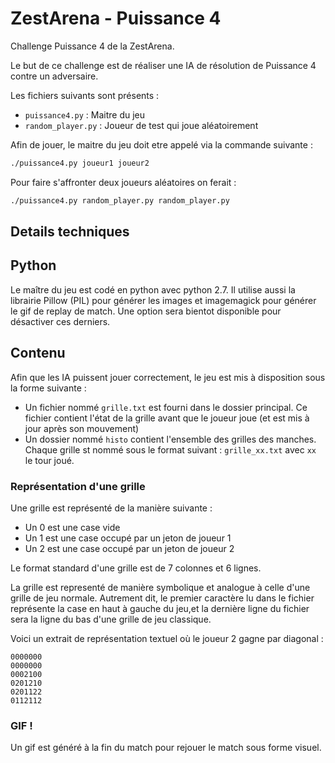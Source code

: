 ZestArena - Puissance 4
=======================

Challenge Puissance 4 de la ZestArena.

Le but de ce challenge est de réaliser une IA de résolution de Puissance 4
contre un adversaire.

Les fichiers suivants sont présents :
+ `puissance4.py` : Maitre du jeu
+ `random_player.py` : Joueur de test qui joue aléatoirement

Afin de jouer, le maitre du jeu doit etre appelé via la commande suivante :
```bash
./puissance4.py joueur1 joueur2
```

Pour faire s'affronter deux joueurs aléatoires on ferait :
```bash
./puissance4.py random_player.py random_player.py
```

## Details techniques

## Python

Le maître du jeu est codé en python avec python 2.7. Il utilise aussi la
librairie Pillow (PIL) pour générer les images et imagemagick pour générer le
gif de replay de match. Une option sera bientot disponible pour désactiver ces
derniers.

## Contenu

Afin que les IA puissent jouer correctement, le jeu est mis à disposition sous
la forme suivante :
+ Un fichier nommé `grille.txt` est fourni dans le dossier principal.
Ce fichier contient l'état de la grille avant que le joueur joue (et est mis
à jour après son mouvement)
+ Un dossier nommé `histo` contient l'ensemble des grilles des manches. Chaque
grille st nommé sous le format suivant : `grille_xx.txt` avec `xx` le tour joué.

### Représentation d'une grille

Une grille est représenté de la manière suivante :
+ Un 0 est une case vide
+ Un 1 est une case occupé par un jeton de joueur 1
+ Un 2 est une case occupé par un jeton de joueur 2

Le format standard d'une grille est de 7 colonnes et 6 lignes.

La grille est representé de manière symbolique et analogue à celle d'une grille
de jeu normale. Autrement dit, le premier caractère lu dans le fichier
représente la case en haut à gauche du jeu,et la dernière ligne du fichier sera
la ligne du bas d'une grille de jeu classique.

Voici un extrait de représentation textuel où le joueur 2 gagne par diagonal :

```text
0000000
0000000
0002100
0201210
0201122
0112112
```

### GIF !

Un gif est généré à la fin du match pour rejouer le match sous forme visuel.